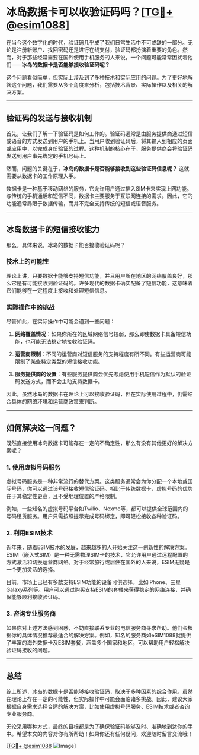 # 冰岛数据卡可以收验证码吗？[[TG💪+ @esim1088](https://t.me/s/esim1088)]

在当今这个数字化的时代，验证码几乎成了我们日常生活中不可或缺的一部分。无论是注册新账户、找回密码还是进行在线支付，验证码都扮演着重要的角色。然而，对于那些经常需要在国外使用手机服务的人来说，一个问题可能常常困扰着他们——**冰岛的数据卡是否能够接收验证码呢？**

这个问题看似简单，但实际上涉及到了多种技术和实际应用的问题。为了更好地解答这个问题，我们需要从多个角度来分析，包括技术背景、实际操作以及相关的解决方案。

---

## 验证码的发送与接收机制

首先，让我们了解一下验证码是如何工作的。验证码通常是由服务提供商通过短信或语音的方式发送到用户的手机上。当用户收到验证码后，将其输入到相应的页面或应用中，以完成身份验证的过程。这种机制的核心在于，服务提供商会将验证码发送到用户事先绑定的手机号码上。

然而，问题的关键在于，**冰岛的数据卡是否能够接收到这些验证码信息呢？** 这就需要从数据卡的工作原理入手。

数据卡是一种基于移动网络的服务，它允许用户通过插入SIM卡来实现上网功能。与传统的手机通话和短信不同，数据卡主要服务于互联网连接的需求。因此，它的功能通常局限于数据传输，而并不完全支持传统的短信或语音服务。

---

## 冰岛数据卡的短信接收能力

那么，具体来说，冰岛的数据卡能否接收验证码呢？

### 技术上的可能性
理论上讲，只要数据卡能够支持短信功能，并且用户所在地区的网络覆盖良好，那么它是有可能接收到验证码的。许多现代的数据卡确实配备了短信功能，这意味着它们能够在一定程度上接收和处理短信信息。

### 实际操作中的挑战
尽管如此，在实际操作中可能会遇到一些问题：

1. **网络覆盖情况**：如果你所在的区域网络信号较弱，那么即使数据卡具备短信功能，也可能无法稳定地接收验证码。
   
2. **运营商限制**：不同的运营商对短信服务的支持程度有所不同。有些运营商可能限制了某些特定类型的短信接收功能。

3. **服务提供商的设置**：有些服务提供商会优先考虑使用手机短信作为默认的验证码发送方式，而不会主动支持数据卡。

因此，虽然冰岛的数据卡在理论上可以接收验证码，但在实际使用过程中，仍需结合具体的网络环境和运营商政策来判断。

---

## 如何解决这一问题？

既然直接使用冰岛数据卡可能存在一定的不确定性，那么有没有其他更好的解决方案呢？

### 1. 使用虚拟号码服务
虚拟号码服务是一种非常流行的替代方案。这类服务通常会为你分配一个本地或国际号码，你可以通过该号码接收短信验证码。相比于传统数据卡，虚拟号码的优势在于其稳定性更高，且不受地理位置的严格限制。

例如，一些知名的虚拟号码平台如Twilio、Nexmo等，都可以提供全球范围内的号码租赁服务。用户只需按照提示完成号码绑定，即可轻松接收各种验证码。

### 2. 利用ESIM技术
近年来，随着ESIM技术的发展，越来越多的人开始关注这一创新性的解决方案。ESIM（嵌入式SIM）是一种无需物理SIM卡的技术，它允许用户通过远程配置的方式激活和切换运营商网络。对于经常旅行或居住在国外的人来说，ESIM无疑是一个更加灵活的选择。

目前，市场上已经有多款支持ESIM功能的设备可供选择，比如iPhone、三星Galaxy系列等。用户可以通过购买支持ESIM的套餐来获得稳定的网络连接，并确保能够顺利接收验证码。

### 3. 咨询专业服务商
如果你对上述方法感到困惑，不妨直接联系专业的电信服务商寻求帮助。他们会根据你的具体情况推荐最适合的解决方案。例如，知名的服务商如eSIM1088就提供了丰富的海外数据卡及ESIM套餐，涵盖多个国家和地区，可以帮助用户轻松解决验证码接收的问题。

---

## 总结

综上所述，冰岛的数据卡是否能够接收验证码，取决于多种因素的综合作用。虽然在理论上存在一定的可能性，但实际操作中可能会面临诸多挑战。因此，建议大家根据自身需求选择合适的解决方案，比如使用虚拟号码服务、ESIM技术或者咨询专业服务商。

无论采用哪种方式，最终的目标都是为了确保验证码能够及时、准确地到达你的手中。希望本文的内容对你有所帮助！如果你还有任何疑问，欢迎随时留言交流哦！

[[TG💪+ @esim1088](https://t.me/s/esim1088) ![Image](https://i.postimg.cc/4NQfJmqS/Snipaste-2025-05-13-00-14-12.png)]
